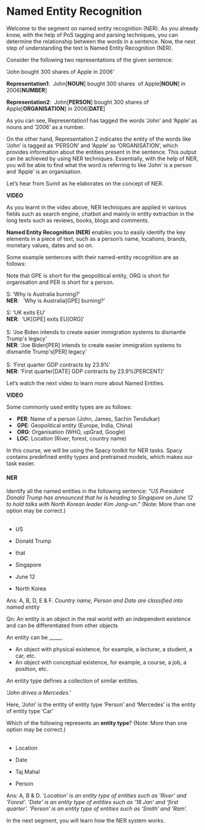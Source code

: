 # Named Entity Recognition

Welcome to the segment on named entity recognition (NER). As you already know, with the help of PoS tagging and parsing techniques, you can determine the relationship between the words in a sentence. Now, the next step of understanding the text is Named Entity Recognition (NER).

Consider the following two representations of the given sentence:

‘John bought 300 shares of Apple in 2006’

**Representation1**:  John\[**NOUN**\] bought 300 shares  of Apple\[**NOUN**\] in 2006\[**NUMBER**\]

**Representation2**:  John\[**PERSON**\] bought 300 shares of Apple\[**ORGANISATION**\] in 2006\[**DATE**\]

As you can see, Representation1 has tagged the words ‘John’ and ‘Apple’ as nouns and ‘2006’ as a number. 

On the other hand, Representation 2 indicates the entity of the words like ‘John’ is tagged as ‘PERSON’ and ‘Apple’ as ‘ORGANISATION’, which provides information about the entities present in the sentence. This output can be achieved by using NER techniques. Essentially, with the help of NER, you will be able to find what the word is referring to like ‘John’ is a person and ‘Apple’ is an organisation.

Let’s hear from Sumit as he elaborates on the concept of NER.

**VIDEO**

As you learnt in the video above, NER techniques are applied in various fields such as search engine, chatbot and mainly in entity extraction in the long texts such as reviews, books, blogs and comments.

**Named Entity Recognition (NER)** enables you to easily identify the key elements in a piece of text, such as a person’s name, locations, brands, monetary values, dates and so on. 

Some example sentences with their named-entity recognition are as follows:

Note that GPE is short for the geopolitical entity, ORG is short for organisation and PER is short for a person.

S: ‘Why is Australia burning?’  
**NER**:   ‘Why is Australia\[GPE\] burning?’

  
S: ‘UK exits EU’  
**NER**:  ‘UK\[GPE\] exits EU\[ORG\]’  
   
S: ‘Joe Biden intends to create easier immigration systems to dismantle Trump's legacy’  
**NER**: ‘Joe Biden\[PER\] intends to create easier immigration systems to dismantle Trump's\[PER\] legacy’  
   
S: ‘First quarter GDP contracts by 23.9%’  
**NER**: ‘First quarter\[DATE\] GDP contracts by 23.9%\[PERCENT\]’

Let’s watch the next video to learn more about Named Entities.

**VIDEO**

Some commonly used entity types are as follows:

-    **PER**: Name of a person (John, James, Sachin Tendulkar)
-    **GPE**: Geopolitical entity (Europe, India, China)
-    **ORG**: Organisation (WHO, upGrad, Google)
-    **LOC**: Location (River, forest, country name)

In this course, we will be using the Spacy toolkit for NER tasks. Spacy contains predefined entity types and pretrained models, which makes our task easier.

#### NER

Identify all the named entities in the following sentence: *“US President Donald Trump has announced that he is heading to Singapore on June 12 to hold talks with North Korean leader Kim Jong-un.”* (Note: More than one option may be correct.)  
 
- US

- Donald Trump

- that

- Singapore

- June 12

- North Korea

Ans: A, B, D, E & F. *Country name, Person and Date are classified into named entity*

Qn: An entity is an object in the real world with an independent existence and can be differentiated from other objects

An entity can be \_\_\_\_\_.

-   An object with physical existence, for example, a lecturer, a student, a car, etc.
-   An object with conceptual existence, for example, a course, a job, a position, etc.

An entity type defines a collection of similar entities.

*'John drives a Mercedes.'*
  
Here, ‘John’ is the entity of entity type ‘Person’ and ‘Mercedes’ is the entity of entity type ‘Car’

Which of the following represents an **entity type**? (Note: More than one option may be correct.)  
 
- Location

- Date

- Taj Mahal

- Person

Ans: A, B & D. *‘Location’ is an entity type of entities such as ‘River’ and ‘Forest’. 'Date’ is an entity type of entities such as ‘18 Jan’ and ‘first quarter’. ‘Person’ is an entity type of entities such as ‘Smith’ and ‘Ram’.*

In the next segment, you will learn how the NER system works.